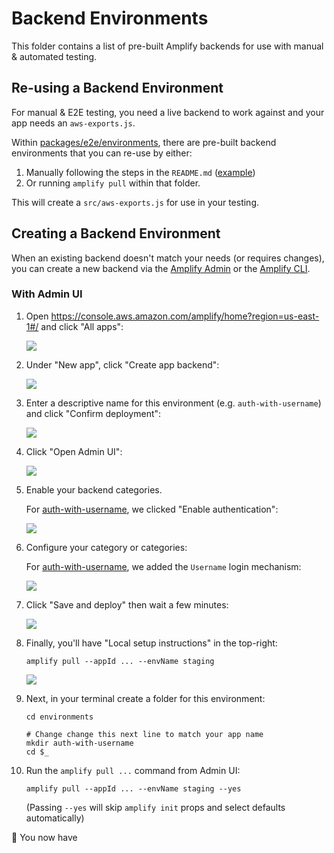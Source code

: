 # Backend Environments

This folder contains a list of pre-built Amplify backends for use with manual & automated testing.

## Re-using a Backend Environment

For manual & E2E testing, you need a live backend to work against and your app needs an `aws-exports.js`.

Within [packages/e2e/environments](packages/e2e/environments), there are pre-built backend environments that you can re-use by either:

1. Manually following the steps in the `README.md` ([example](packages/e2e/environments/auth-with-username/README.md))
1. Or running `amplify pull` within that folder.

This will create a `src/aws-exports.js` for use in your testing.

## Creating a Backend Environment

When an existing backend doesn't match your needs (or requires changes), you can create a new backend via the [Amplify Admin](https://console.aws.amazon.com/amplify/home?region=us-east-1#/) or the [Amplify CLI](https://docs.amplify.aws/cli).

### With Admin UI

1. Open https://console.aws.amazon.com/amplify/home?region=us-east-1#/ and click "All apps":

   ![](screenshot.1.png)

1. Under "New app", click "Create app backend":

   ![](screenshot.2.png)

1. Enter a descriptive name for this environment (e.g. `auth-with-username`) and click "Confirm deployment":

   ![](screenshot.3.png)

1. Click "Open Admin UI":

   ![](screenshot.4.png)

1. Enable your backend categories.

   For [auth-with-username](auth-with-username), we clicked "Enable authentication":

   ![](screenshot.5.png)

1. Configure your category or categories:

   For [auth-with-username](auth-with-username), we added the `Username` login mechanism:

   ![](auth-with-username/screenshot.png)

1. Click "Save and deploy" then wait a few minutes:

   ![](screenshot.6.png)

1. Finally, you'll have "Local setup instructions" in the top-right:

   ```shell
   amplify pull --appId ... --envName staging
   ```

   ![](screenshot.7.png)

1. Next, in your terminal create a folder for this environment:

   ```shell
   cd environments

   # Change change this next line to match your app name
   mkdir auth-with-username
   cd $_
   ```

1. Run the `amplify pull ...` command from Admin UI:

   ```shell
   amplify pull --appId ... --envName staging --yes
   ```

   (Passing `--yes` will skip `amplify init` props and select defaults automatically)

🎉 You now have
